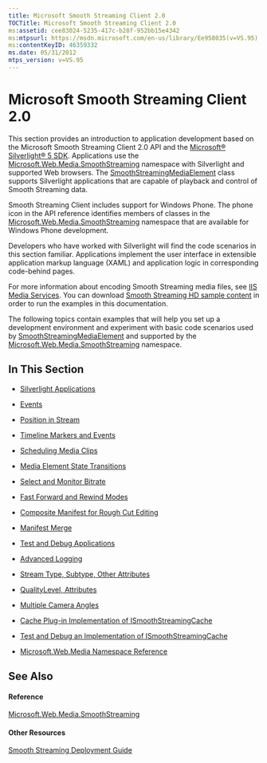 ```yaml
---
title: Microsoft Smooth Streaming Client 2.0
TOCTitle: Microsoft Smooth Streaming Client 2.0
ms:assetid: cee83024-5235-417c-b28f-952bb15e4342
ms:mtpsurl: https://msdn.microsoft.com/en-us/library/Ee958035(v=VS.95)
ms:contentKeyID: 46359332
ms.date: 05/31/2012
mtps_version: v=VS.95
---
```


# Microsoft Smooth Streaming Client 2.0

This section provides an introduction to application development based on the Microsoft Smooth Streaming Client 2.0 API and the [Microsoft® Silverlight® 5 SDK](http://go.microsoft.com/fwlink/?linkid=251020). Applications use the [Microsoft.Web.Media.SmoothStreaming](microsoft-web-media-smoothstreaming-namespace_1.md) namespace with Silverlight and supported Web browsers. The [SmoothStreamingMediaElement](smoothstreamingmediaelement-class-microsoft-web-media-smoothstreaming_1.md) class supports Silverlight applications that are capable of playback and control of Smooth Streaming data.

Smooth Streaming Client includes support for Windows Phone. The phone icon in the API reference identifies members of classes in the [Microsoft.Web.Media.SmoothStreaming](microsoft-web-media-smoothstreaming-namespace_1.md) namespace that are available for Windows Phone development.

Developers who have worked with Silverlight will find the code scenarios in this section familiar. Applications implement the user interface in extensible application markup language (XAML) and application logic in corresponding code-behind pages.

For more information about encoding Smooth Streaming media files, see [IIS Media Services](http://go.microsoft.com/fwlink/?linkid=181830). You can download [Smooth Streaming HD sample content](http://go.microsoft.com/fwlink/?linkid=251075) in order to run the examples in this documentation.

The following topics contain examples that will help you set up a development environment and experiment with basic code scenarios used by [SmoothStreamingMediaElement](smoothstreamingmediaelement-class-microsoft-web-media-smoothstreaming_1.md) and supported by the [Microsoft.Web.Media.SmoothStreaming](microsoft-web-media-smoothstreaming-namespace_1.md) namespace.

## In This Section

  - [Silverlight Applications](silverlight-applications.md)

  - [Events](events.md)

  - [Position in Stream](position-in-stream.md)

  - [Timeline Markers and Events](timeline-markers-and-events.md)

  - [Scheduling Media Clips](scheduling-media-clips.md)

  - [Media Element State Transitions](media-element-state-transitions.md)

  - [Select and Monitor Bitrate](select-and-monitor-bitrate.md)

  - [Fast Forward and Rewind Modes](fast-forward-and-rewind-modes.md)

  - [Composite Manifest for Rough Cut Editing](composite-manifest-for-rough-cut-editing.md)

  - [Manifest Merge](manifest-merge.md)

  - [Test and Debug Applications](test-and-debug-applications.md)

  - [Advanced Logging](advanced-logging.md)

  - [Stream Type, Subtype, Other Attributes](stream-type-subtype-other-attributes.md)

  - [QualityLevel, Attributes](qualitylevel-attributes.md)

  - [Multiple Camera Angles](multiple-camera-angles.md)

  - [Cache Plug-in Implementation of ISmoothStreamingCache](cache-plug-in-implementation-of-ismoothstreamingcache_1.md)

  - [Test and Debug an Implementation of ISmoothStreamingCache](test-and-debug-an-implementation-of-ismoothstreamingcache_1.md)

  - [Microsoft.Web.Media Namespace Reference](microsoft-web-media-namespace-reference_1.md)

## See Also

#### Reference

[Microsoft.Web.Media.SmoothStreaming](microsoft-web-media-smoothstreaming-namespace_1.md)

#### Other Resources

[Smooth Streaming Deployment Guide](http://go.microsoft.com/fwlink/?linkid=181836)


